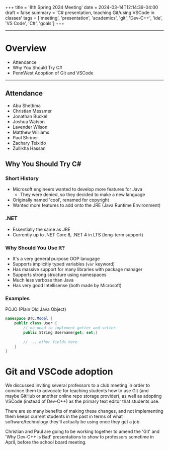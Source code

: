 +++
title = '8th Spring 2024 Meeting'
date = 2024-03-14T12:14:39-04:00
draft = false
summary = 'C# presentation, teaching Git/using VSCode in classes'
tags = ['meeting', 'presentation', 'academics', 'git', 'Dev-C++', 'ide', 'VS Code', 'C#', 'goals']
+++
***
# Overview
- Attendance
- Why You Should Try C#
- PennWest Adoption of Git and VSCode
***
## Attendance
- Abu Shettima
- Christian Messmer
- Jonathan Buckel
- Joshua Watson
- Lavender Wilson
- Matthew Williams
- Paul Shriner
- Zachary Teixido
- Zullikha Hassan
## Why You Should Try C#
### Short History
- Microsoft engineers wanted to develop more features for Java
	- They were denied, so they decided to make a new language
- Originally named 'cool', renamed for copyright
- Wanted more features to add onto the JRE (Java Runtime Environment)
### .NET
- Essentially the same as JRE
- Currently up to .NET Core 8, .NET 4 in LTS (long-term support)
### Why Should You Use It?
- It's a very general purpose OOP lanugage
- Supports implicitly typed variables (`var` keyword)
- Has massive support for many libraries with package manager
- Supports strong structure using namespaces
- Much less verbose than Java
- Has very good Intellisense (both made by Microsoft)
### Examples
POJO (Plain Old Java Object)
``` C#
namespace DTC.Model {
	public class User {
		// no need to implement getter and setter
		public String Username{get; set;}
		
		// ... other fields here
	}
}
```

# Git and VSCode adoption
We discussed inviting several professors to a club meeting in order to convince them to advocate for teaching students how to use Git (and maybe GitHub or another online repo storage provider), as well as adopting VSCode (instead of Dev-C++) as the primary text editor that students use. 

There are so many benefits of making these changes, and not implementing them keeps current students in the past in terms of what software/technology they'll actually be using once they get a job. 

Christian and Paul are going to be working together to amend the 'Git' and 'Why Dev-C++ is Bad' presentations to show to professors sometime in April, before the school board meeting. 
